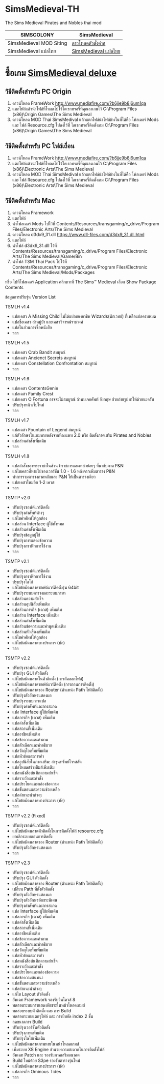 # SimsMedieval-TH
The Sims Medieval Pirates and Nobles thai mod

| SIMSCOLONY| SimsMedieval |
| ------------- | ------------- |
| SimsMedieval MOD Siting| [ดาวโหลดตัวตั้งค่าส](https://github.com/simcolony/SimsMedieval-TH/raw/master/MTS_Rockerduck_1187434_d3dx9_31.rar) |
| SimsMedieval แปลไทย| [ SimsMedieval แปลไทย](https://github.com/simcolony/SimsMedieval-TH/raw/master/TSMTH_RomanCamp.rar) |

# ซื้อเกม [SimsMedieval deluxe](https://www.cdkeys.com/pc/games/the-sims-medieval-pc-mac-cd-key-origin?mw_aref=simscolony)

## วิธีติดตั้งสำหรับ PC Origin
1. ดาวน์โหลด FrameWork http://www.mediafire.com/?b6jje9b8j6um1qa
2. แตกไฟล์แล้วนำไฟล์ที่โหลดไปไว้ไดเรกทรอรี่ที่คุณลงเกมไว้ C:\Program Files (x86)\Origin Games\The Sims Medieval
3. ดาวน์โหลด MOD Thai SimsMedival แล้วแตกไฟล์นำไฟล์ข้างในที่ได้คือ โฟลเดอร์ Mods และ ไฟล์ Resource.cfg ไปลงไว้ที่ ไดเรกทรอรี่ติดตั้งเกม 
C:\Program Files (x86)\Origin Games\The Sims Medieval


## วิธีติดตั้งสำหรับ PC ไฟล์เถื่อน
1. ดาวน์โหลด FrameWork http://www.mediafire.com/?b6jje9b8j6um1qa
2. แตกไฟล์แล้วนำไฟล์ที่โหลดไปไว้ไดเรกทรอรี่ที่คุณลงเกมไว้ C:\Program Files (x86)\Electronic Arts\The Sims Medieval
3. ดาวน์โหลด MOD Thai SimsMedival แล้วแตกไฟล์นำไฟล์ข้างในที่ได้คือ โฟลเดอร์ Mods และ ไฟล์ Resource.cfg ไปลงไว้ที่ ไดเรกทรอรี่ติดตั้งเกม C:\Program Files (x86)\Electronic Arts\The Sims Medieval


## วิธีติดตั้งสำหรับ Mac
1. ดาวน์โหลด Framework
2. แตกไฟล์ 
3. นำโฟลเดอร์ Mods ไปไว้ที่ Contents/Resources/transgaming/c_drive/Program Files/Electronic Arts/The Sims Medieval 
4. ดาวน์โหลด d3dx9_31.dll  https://www.dll-files.com/d3dx9_31.dll.html
5. แตกไฟล์ 
6. นำโฟล์ d3dx9_31.dll ไว้ที่ Contents/Resources/transgaming/c_drive/Program Files/Electronic Arts/The Sims Medieval/Game/Bin
7. นำโฟล์ TSM Thai Pack ไปไว้ที่ Contents/Resources/transgaming/c_drive/Program Files/Electronic Arts/The Sims Medieval/Mods/Packages

หรือ ไปที่โฟลเดอร์ Application คลิกขวาที่ The Sims™ Medieval เลือก Show Package Contents 


ข้อมูลการปรับรุ่น Version List

TSMLH v1.4
- แปลเคสว A Missing Child ไม่ได้แปลของอาชีพ Wizards(นักเวทย์) ที่เหลือแปลครบหมด
- แปลชื่อเคสว ล่าหมู่ป่า และเคสววิจารณ์ราชวงศ์
- แปลในส่วนการซื้อหนังสือ
- ฯลฯ

TSMLH v1.5
- แปลเคสว Crab Bandit สมบูรณ์
- แปลเคสว Ancienct Secrets สมบูรณ์
- แปลเคสว Constellation Confrontation สมบูรณ์
- ฯลฯ

TSMLH v1.6
- แปลเคสว ContentsGenie 
- แปลเคสว Family Crest
- แปลเคสว O Fortuna อาจจะไม่สมบูรณ์ ถ้าพบเจอศัพท์ อังกฤษ ช่วยถ่ายรูปมาให้ด้วยนะครับ
- ปรับปรุงหน้าเว็๋บใหม่
- ฯลฯ

TSMLH v1.7
- แปลเคสว Fountain of Legend สมบูรณ์
- แก้ตัวอักษรในเกมหายหลังจากที่ลงแพท 2.0 หรือ ติดตั้งภาคเสริม Pirates and Nobles
- แปลส่วนคำสั่งเพิ่มเติม
- ฯลฯ 

TSMLH v1.8
- แปลคำสั่งของพระราชาในส่วนว่าราชการและเคสวย่อยๆ ที่มากับภาค P&N
- แก้ไขเคสวที่หายไปของเวอร์ชั่น 1.0 - 1.6 หลังจากเพิ่มตาราง P&N
- ทำการรวมตารางภาคหลักและ P&N ให้เป็นตารางเดียว
- แปลเคสวใหม่อีก 1-2 เควส
- ฯลฯ 

TSMTP v2.0
- ปรับปรุงซอฟต์แวร์ติดตั้ง
- ปรับปรุงคำศัพท์ต่างๆ
- แก้ไขคำศัพท์ให้ถูกต้อง
- แปลส่วน Interface ผู้ใช้ทั้งหมด
- แปลส่วนคำสั้่งเพิ่มเติม
- ปรับปรุงข้อมูลผู้ใช้
- ปรับปรุงการแสดงข้อความ
- ปรับปรุงกราฟิกการใช้งาน
- ฯลฯ

TSMTP v2.1 
- ปรับปรุงซอฟต์แวร์ติดตั้ง
- ปรับปรุงกราฟิกการใช้งาน
- ปรุบปรุงโลโก้
- แก้ไขข้อผิดพลาดซอฟต์แวร์ติดตั้งรุ่น 64bit
- ปรับปรุงระบบตารางและระบบภาษา
- แปลส่วนความสำเร็จ
- แปลส่วนอุปนิสัยเพิ่มเติม
- แปลส่วนภารกิจ (เควส) เพิ่มเติม 
- แปลส่วน Interface เพิ่มเติม
- แปลส่วนคำสั้่งเพิ่มเติม
- แปลส่วนข้อความและคำพูดเพิ่มเติม
- แปลส่วนหัวเรื่องเพิ่มเติม
- แก้ไขคำศัพท์ให้ถูกต้อง
- แก้ไขข้อผิดพลาดบางประการ (บัค)
- ฯลฯ

TSMTP v2.2 
- ปรับปรุงซอฟต์แวร์ติดตั้ง
- ปรับปรุง GUI ตัวติดตั้ง
- แก้ไขข้อผิดพลาดในตัวติดตั้ง (การคัดลอกไฟล์)
- แก้ไขข้อผิดพลาดซอฟต์แวร์ติดตั้ง (การถอนการติดตั้ง)
- แก้ไขข้อผิดพลาดของ Router (ตำแหน่ง Path ไฟล์ติดตั้ง)
- ปรับปรุงตัวอักษรแสดงผล
- ปรับปรุงระบบการแปล
- ปรับปรุงคำศัพท์และการสะกด
- แปล Interface ผู้ใช้เพิ่มเติม
- แปลภารกิจ (เควส) เพิ่มเติม
- แปลคำสั่งเพิ่มเติม
- แปลสถานที่เพิ่มเติม
- แปลอาชีพเพิ่มเติม
- แปลข้อความและคำถาม
- แปลตัวเลือกและคำอธิบาย
- แปลวัตถุไอเท็มเพิ่มเติม
- แปลหัวข้อและการค้า
- แปลอุปนิสัยในภาคเสริม: ล่าขุนทรัพย์โจรสลัด 
- แปลโหมดสร้างซิมส์เพิ่มเติม
- แปลหนังสือบันทึกความสำเร็จ
- แปลรางวัลและคำสั่ง
- แปลประโยคและกล่องข้อความ
- แปลขั้นตอนและความช่วยเหลือ
- แปลคำแนะนำต่างๆ 
- แก้ไขข้อผิดพลาดบางประการ (บัค)
- ฯลฯ

TSMTP v2.2 (Fixed)
- ปรับปรุงซอฟต์แวร์ติดตั้ง
- แก้ไขข้อผิดพลาดตัวติดตั้งในการติดตั้งไฟล์ resource.cfg 
- ยกเลิกระบบถอนการติดตั้ง 
- แก้ไขข้อผิดพลาดของ Router (ตำแหน่ง Path ไฟล์ติดตั้ง)
- ปรับปรุงตัวอักษรแสดงผล
- ฯลฯ

TSMTP v2.3 
- ปรับปรุงซอฟต์แวร์ติดตั้ง
- ปรับปรุง GUI ตัวติดตั้ง
- แก้ไขข้อผิดพลาดของ Router (ตำแหน่ง Path ไฟล์ติดตั้ง)
- เปลี่ยน Path ที่ตั้งตัวติดตั้ง
- ปรับปรุงตัวอักษรแสดงผล
- ปรับปรุงตัวอักษรอักขระพิเศษ
- ปรับปรุงคำศัพท์และการสะกด
- แปล Interface ผู้ใช้เพิ่มเติม
- แปลภารกิจ (เควส) เพิ่มเติม
- แปลคำสั่งเพิ่มเติม
- แปลสถานที่เพิ่มเติม
- แปลอาชีพเพิ่มเติม
- แปลข้อความและคำถาม
- แปลตัวเลือกและคำอธิบาย
- แปลวัตถุไอเท็มเพิ่มเติม
- แปลหัวข้อและการค้า
- แปลหนังสือบันทึกความสำเร็จ
- แปลรางวัลและคำสั่ง
- แปลประโยคและกล่องข้อความ
- แปลข้อความสนทนา
- แปลขั้นตอนและความช่วยเหลือ
- แปลคำแนะนำต่างๆ 
- แก้ไข Layout ตัวติดตั้ง
- อัพเดท Framework รองรับวินโดวส์ 8
- ทดสอบระบบการแสดงอักขระในหน้าโหลดเกมส์
- ทดสอบระบบตัวติดตั้ง และ การ Build
- ทดสอบระบบแตกๆไฟล์ และ การบีบอัด index 2 ชั้น
- ลดขนาดการ Build
- ปรับปรุงเวอร์ชั่นตัวติดตั้ง
- ปรับปรุงภาพเพิ่มเติม
- ปรับปรุงโลโก้เพิ่มเติม
- แก้ไขข้อผิดพลาดภาพหายในหน้าโหลดเกมส์
- เพิ่มระบบ X8 Engine อำนวยความสะดวกในการติดตั้งไฟล์
- อัพเดท Patch และ รองรับภาคเสริมอนาคต
- Build ใหม่ด้วย S3pe รองรับตารางรุ่นใหม่
- แก้ไขข้อผิดพลาดบางประการ (บัค)
- แปลภารกิจ Ominous Tides
- ฯลฯ


